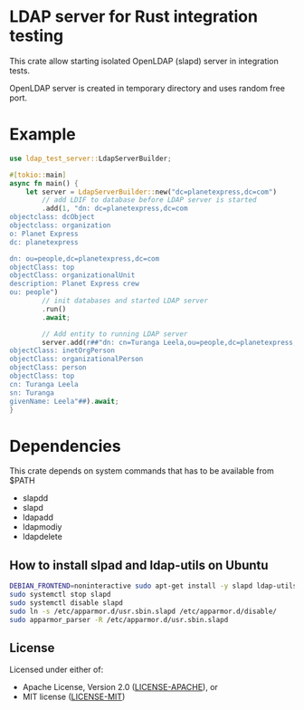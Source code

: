 # LDAP server for Rust integration testing

This crate allow starting isolated OpenLDAP (slapd) server in integration tests.

OpenLDAP server is created in temporary directory and uses random free port.


# Example

```rust
use ldap_test_server::LdapServerBuilder;

#[tokio::main]
async fn main() {
    let server = LdapServerBuilder::new("dc=planetexpress,dc=com")
        // add LDIF to database before LDAP server is started
        .add(1, "dn: dc=planetexpress,dc=com
objectclass: dcObject
objectclass: organization
o: Planet Express
dc: planetexpress

dn: ou=people,dc=planetexpress,dc=com
objectClass: top
objectClass: organizationalUnit
description: Planet Express crew
ou: people")
        // init databases and started LDAP server
        .run()
        .await;

        // Add entity to running LDAP server
        server.add(r##"dn: cn=Turanga Leela,ou=people,dc=planetexpress,dc=com
objectClass: inetOrgPerson
objectClass: organizationalPerson
objectClass: person
objectClass: top
cn: Turanga Leela
sn: Turanga
givenName: Leela"##).await;
}
```

# Dependencies

This crate depends on system commands that has to be available from $PATH
 - slapdd
 - slapd
 - ldapadd
 - ldapmodiy
 - ldapdelete

## How to install slpad and ldap-utils on Ubuntu

```sh
DEBIAN_FRONTEND=noninteractive sudo apt-get install -y slapd ldap-utils openssl
sudo systemctl stop slapd
sudo systemctl disable slapd
sudo ln -s /etc/apparmor.d/usr.sbin.slapd /etc/apparmor.d/disable/
sudo apparmor_parser -R /etc/apparmor.d/usr.sbin.slapd
```

## License

Licensed under either of:

* Apache License, Version 2.0 ([LICENSE-APACHE](../LICENSE-APACHE)), or
* MIT license ([LICENSE-MIT](../LICENSE-MIT))
